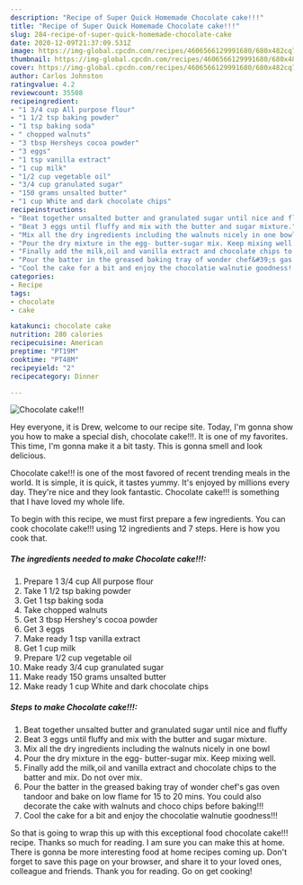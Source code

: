 ```yaml
---
description: "Recipe of Super Quick Homemade Chocolate cake!!!"
title: "Recipe of Super Quick Homemade Chocolate cake!!!"
slug: 284-recipe-of-super-quick-homemade-chocolate-cake
date: 2020-12-09T21:37:09.531Z
image: https://img-global.cpcdn.com/recipes/4606566129991680/680x482cq70/chocolate-cake-recipe-main-photo.jpg
thumbnail: https://img-global.cpcdn.com/recipes/4606566129991680/680x482cq70/chocolate-cake-recipe-main-photo.jpg
cover: https://img-global.cpcdn.com/recipes/4606566129991680/680x482cq70/chocolate-cake-recipe-main-photo.jpg
author: Carlos Johnston
ratingvalue: 4.2
reviewcount: 35508
recipeingredient:
- "1 3/4 cup All purpose flour"
- "1 1/2 tsp baking powder"
- "1 tsp baking soda"
- " chopped walnuts"
- "3 tbsp Hersheys cocoa powder"
- "3 eggs"
- "1 tsp vanilla extract"
- "1 cup milk"
- "1/2 cup vegetable oil"
- "3/4 cup granulated sugar"
- "150 grams unsalted butter"
- "1 cup White and dark chocolate chips"
recipeinstructions:
- "Beat together unsalted butter and granulated sugar until nice and fluffy"
- "Beat 3 eggs until fluffy and mix with the butter and sugar mixture."
- "Mix all the dry ingredients including the walnuts nicely in one bowl"
- "Pour the dry mixture in the egg- butter-sugar mix. Keep mixing well."
- "Finally add the milk,oil and vanilla extract and chocolate chips to  the batter and mix. Do not over mix."
- "Pour the batter in the greased baking tray of wonder chef&#39;s gas oven tandoor and bake on low flame for 15 to 20 mins.  You could also decorate the cake with walnuts and choco chips before baking!!!"
- "Cool the cake for a bit and enjoy the chocolatie walnutie goodness!!!"
categories:
- Recipe
tags:
- chocolate
- cake

katakunci: chocolate cake 
nutrition: 280 calories
recipecuisine: American
preptime: "PT19M"
cooktime: "PT48M"
recipeyield: "2"
recipecategory: Dinner

---
```



![Chocolate cake!!!](https://img-global.cpcdn.com/recipes/4606566129991680/680x482cq70/chocolate-cake-recipe-main-photo.jpg)

Hey everyone, it is Drew, welcome to our recipe site. Today, I'm gonna show you how to make a special dish, chocolate cake!!!. It is one of my favorites. This time, I'm gonna make it a bit tasty. This is gonna smell and look delicious.

Chocolate cake!!! is one of the most favored of recent trending meals in the world. It is simple, it is quick, it tastes yummy. It's enjoyed by millions every day. They're nice and they look fantastic. Chocolate cake!!! is something that I have loved my whole life.




To begin with this recipe, we must first prepare a few ingredients. You can cook chocolate cake!!! using 12 ingredients and 7 steps. Here is how you cook that.

<!--inarticleads1-->

##### The ingredients needed to make Chocolate cake!!!:

1. Prepare 1 3/4 cup All purpose flour
1. Take 1 1/2 tsp baking powder
1. Get 1 tsp baking soda
1. Take  chopped walnuts
1. Get 3 tbsp Hershey&#39;s cocoa powder
1. Get 3 eggs
1. Make ready 1 tsp vanilla extract
1. Get 1 cup milk
1. Prepare 1/2 cup vegetable oil
1. Make ready 3/4 cup granulated sugar
1. Make ready 150 grams unsalted butter
1. Make ready 1 cup White and dark chocolate chips




<!--inarticleads2-->

##### Steps to make Chocolate cake!!!:

1. Beat together unsalted butter and granulated sugar until nice and fluffy
1. Beat 3 eggs until fluffy and mix with the butter and sugar mixture.
1. Mix all the dry ingredients including the walnuts nicely in one bowl
1. Pour the dry mixture in the egg- butter-sugar mix. Keep mixing well.
1. Finally add the milk,oil and vanilla extract and chocolate chips to  the batter and mix. Do not over mix.
1. Pour the batter in the greased baking tray of wonder chef&#39;s gas oven tandoor and bake on low flame for 15 to 20 mins.  You could also decorate the cake with walnuts and choco chips before baking!!!
1. Cool the cake for a bit and enjoy the chocolatie walnutie goodness!!!




So that is going to wrap this up with this exceptional food chocolate cake!!! recipe. Thanks so much for reading. I am sure you can make this at home. There is gonna be more interesting food at home recipes coming up. Don't forget to save this page on your browser, and share it to your loved ones, colleague and friends. Thank you for reading. Go on get cooking!
